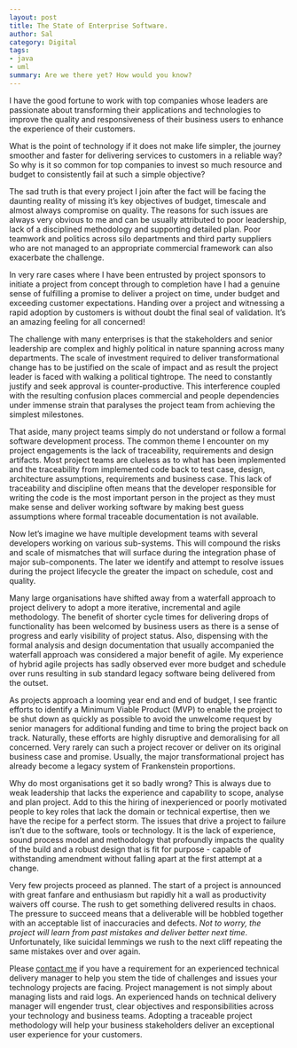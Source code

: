 ```yaml
---
layout: post
title: The State of Enterprise Software.
author: Sal
category: Digital
tags:
- java
- uml
summary: Are we there yet? How would you know?
---
```

I have the good fortune to work with top companies whose leaders are passionate about transforming their applications and technologies to improve the quality and responsiveness of their business users to enhance the experience of their customers.

What is the point of technology if it does not make life simpler, the journey smoother and faster for delivering services to customers in a reliable way? So why is it so common for top companies to invest so much resource and budget to consistently fail at such a simple objective?

The sad truth is that every project I join after the fact will be facing the daunting reality of missing it’s key objectives of budget, timescale and almost always compromise on quality. The reasons for such issues are always very obvious to me and can be usually attributed to poor leadership, lack of a disciplined methodology and supporting detailed plan. Poor teamwork and politics across silo departments and third party suppliers who are not managed to an appropriate commercial framework can also exacerbate the challenge.

In very rare cases where I have been entrusted by project sponsors to initiate a project from concept through to completion have I had a genuine sense of fulfilling a promise to deliver a project on time, under budget and exceeding customer expectations. Handing over a project and witnessing a rapid adoption by customers is without doubt the final seal of validation. It’s an amazing feeling for all concerned!
 
The challenge with many enterprises is that the stakeholders and senior leadership are complex and highly political in nature spanning across many departments. The scale of investment required to deliver transformational change has to be justified on the scale of impact and as result the project leader is faced with walking a political tightrope. The need to constantly justify and seek approval is counter-productive. This interference coupled with the resulting confusion places commercial and people dependencies under immense strain that paralyses the project team from achieving the simplest milestones. 

That aside, many project teams simply do not understand or follow a formal software development process. The common theme I encounter on my project engagements is the lack of traceability, requirements and design artifacts. Most project teams are clueless as to what has been implemented and the traceability from implemented code back to test case, design, architecture assumptions, requirements and business case. This lack of traceability and discipline often means that the developer responsible for writing the code is the most important person in the project as they must make sense and deliver working software by making best guess assumptions where formal traceable documentation is not available.

Now let’s imagine we have multiple development teams with several developers working on various sub-systems. This will compound the risks and scale of mismatches that will surface during the integration phase of major sub-components. The later we identify and attempt to resolve issues during the project lifecycle the greater the impact on schedule, cost and quality.

Many large organisations have shifted away from a waterfall approach to project delivery to adopt a more iterative, incremental and agile methodology. The benefit of shorter cycle times for delivering drops of functionality has been welcomed by business users as there is a sense of progress and early visibility of project status. Also, dispensing with the formal analysis and design documentation that usually accompanied the waterfall approach was considered a major benefit of agile. My experience of hybrid agile projects has sadly observed ever more budget and schedule over runs resulting in sub standard legacy software being delivered from the outset. 

As projects approach a looming year end and end of budget, I see frantic efforts to identify a Minimum Viable Product (MVP) to enable the project to be shut down as quickly as possible to avoid the unwelcome request by senior managers for additional funding and time to bring the project back on track. Naturally, these efforts are highly disruptive and demoralising for all concerned. Very rarely can such a project recover or deliver on its original business case and promise. Usually, the major transformational project has already become a legacy system of Frankenstein proportions.

Why do most organisations get it so badly wrong? This is always due to weak leadership that lacks the experience and capability to scope, analyse and plan project. Add to this the hiring of inexperienced or poorly motivated people to key roles that lack the domain or technical expertise, then we have the recipe for a perfect storm. The issues that drive a project to failure isn’t due to the software, tools or technology. It is the lack of experience, sound process model and methodology that profoundly impacts the quality of the build and a robust design that is fit for purpose - capable of withstanding amendment without falling apart at the first attempt at a change.

Very few projects proceed as planned. The start of a project is announced with great fanfare and enthusiasm but rapidly hit a wall as productivity waivers off course. The rush to get something delivered results in chaos. The pressure to succeed means that a deliverable will be hobbled together with an acceptable list of inaccuracies and defects. *Not to worry, the project will learn from past mistakes and deliver better next time*. Unfortunately, like suicidal lemmings we rush to the next cliff repeating the same mistakes over and over again.

Please [contact me](https://salska.github.io/contact.html) if you have a requirement for an experienced technical delivery manager to help you stem the tide of challenges and issues your technology projects are facing. Project management is not simply about managing lists and raid logs. An experienced hands on technical delivery manager will engender trust, clear objectives and responsibilities across your technology and business teams. Adopting a traceable project methodology will help your business stakeholders deliver an exceptional user experience for your customers.